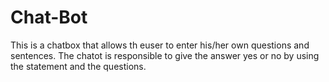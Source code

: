 # Chat-Bot
This is a chatbox that allows th euser to enter his/her own questions and sentences. The chatot is responsible to give the answer yes or no
by using the statement and the questions.
